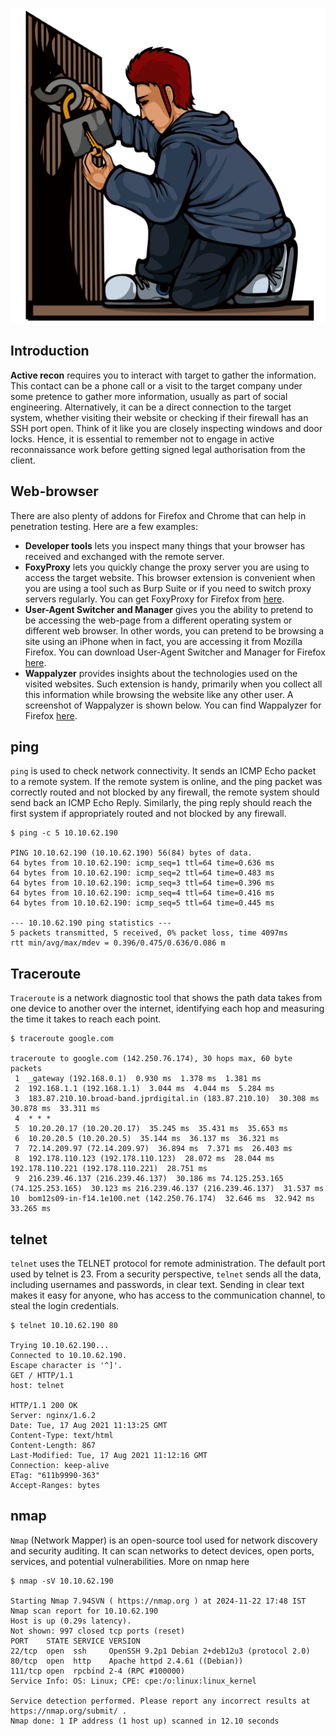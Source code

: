 ![](846c4a9abc7e7d6b2f564c685fe98336.png)

## Introduction

**Active recon** requires you to interact with target to gather the information. This contact can be a phone call or a visit to the target company under some pretence to gather more information, usually as part of social engineering. Alternatively, it can be a direct connection to the target system, whether visiting their website or checking if their firewall has an SSH port open. Think of it like you are closely inspecting windows and door locks. Hence, it is essential to remember not to engage in active reconnaissance work before getting signed legal authorisation from the client.

## Web-browser

There are also plenty of addons for Firefox and Chrome that can help in penetration testing. Here are a few examples:

- **Developer tools** lets you inspect many things that your browser has received and exchanged with the remote server.
- **FoxyProxy** lets you quickly change the proxy server you are using to access the target website. This browser extension is convenient when you are using a tool such as Burp Suite or if you need to switch proxy servers regularly. You can get FoxyProxy for Firefox from [here](https://addons.mozilla.org/en-US/firefox/addon/foxyproxy-standard).
- **User-Agent Switcher and Manager** gives you the ability to pretend to be accessing the web-page from a different operating system or different web browser. In other words, you can pretend to be browsing a site using an iPhone when in fact, you are accessing it from Mozilla Firefox. You can download User-Agent Switcher and Manager for Firefox [here](https://addons.mozilla.org/en-US/firefox/addon/user-agent-string-switcher).
- **Wappalyzer** provides insights about the technologies used on the visited websites. Such extension is handy, primarily when you collect all this information while browsing the website like any other user. A screenshot of Wappalyzer is shown below. You can find Wappalyzer for Firefox [here](https://addons.mozilla.org/en-US/firefox/addon/wappalyzer).

## ping

`ping` is used to check network connectivity. It sends an ICMP Echo packet to a remote system. If the remote system is online, and the ping packet was correctly routed and not blocked by any firewall, the remote system should send back an ICMP Echo Reply. Similarly, the ping reply should reach the first system if appropriately routed and not blocked by any firewall.

```
$ ping -c 5 10.10.62.190

PING 10.10.62.190 (10.10.62.190) 56(84) bytes of data.
64 bytes from 10.10.62.190: icmp_seq=1 ttl=64 time=0.636 ms
64 bytes from 10.10.62.190: icmp_seq=2 ttl=64 time=0.483 ms
64 bytes from 10.10.62.190: icmp_seq=3 ttl=64 time=0.396 ms
64 bytes from 10.10.62.190: icmp_seq=4 ttl=64 time=0.416 ms
64 bytes from 10.10.62.190: icmp_seq=5 ttl=64 time=0.445 ms

--- 10.10.62.190 ping statistics ---
5 packets transmitted, 5 received, 0% packet loss, time 4097ms
rtt min/avg/max/mdev = 0.396/0.475/0.636/0.086 m
```

## Traceroute 

`Traceroute` is a network diagnostic tool that shows the path data takes from one device to another over the internet, identifying each hop and measuring the time it takes to reach each point.

```
$ traceroute google.com

traceroute to google.com (142.250.76.174), 30 hops max, 60 byte packets
 1  _gateway (192.168.0.1)  0.930 ms  1.378 ms  1.381 ms
 2  192.168.1.1 (192.168.1.1)  3.044 ms  4.044 ms  5.284 ms
 3  183.87.210.10.broad-band.jprdigital.in (183.87.210.10)  30.308 ms  30.878 ms  33.311 ms
 4  * * *
 5  10.20.20.17 (10.20.20.17)  35.245 ms  35.431 ms  35.653 ms
 6  10.20.20.5 (10.20.20.5)  35.144 ms  36.137 ms  36.321 ms
 7  72.14.209.97 (72.14.209.97)  36.894 ms  7.371 ms  26.403 ms
 8  192.178.110.123 (192.178.110.123)  28.072 ms  28.044 ms 192.178.110.221 (192.178.110.221)  28.751 ms
 9  216.239.46.137 (216.239.46.137)  30.186 ms 74.125.253.165 (74.125.253.165)  30.123 ms 216.239.46.137 (216.239.46.137)  31.537 ms
10  bom12s09-in-f14.1e100.net (142.250.76.174)  32.646 ms  32.942 ms  33.265 ms
```

## telnet

`telnet` uses the TELNET protocol for remote administration. The default port used by telnet is 23. From a security perspective, `telnet` sends all the data, including usernames and passwords, in clear text. Sending in clear text makes it easy for anyone, who has access to the communication channel, to steal the login credentials.

```
$ telnet 10.10.62.190 80

Trying 10.10.62.190...
Connected to 10.10.62.190.
Escape character is '^]'.
GET / HTTP/1.1
host: telnet

HTTP/1.1 200 OK
Server: nginx/1.6.2
Date: Tue, 17 Aug 2021 11:13:25 GMT
Content-Type: text/html
Content-Length: 867
Last-Modified: Tue, 17 Aug 2021 11:12:16 GMT
Connection: keep-alive
ETag: "611b9990-363"
Accept-Ranges: bytes
```



## nmap 

`Nmap` (Network Mapper) is an open-source tool used for network discovery and security auditing. It can scan networks to detect devices, open ports, services, and potential vulnerabilities. More on nmap here

```
$ nmap -sV 10.10.62.190

Starting Nmap 7.94SVN ( https://nmap.org ) at 2024-11-22 17:48 IST
Nmap scan report for 10.10.62.190
Host is up (0.29s latency).
Not shown: 997 closed tcp ports (reset)
PORT    STATE SERVICE VERSION
22/tcp  open  ssh     OpenSSH 9.2p1 Debian 2+deb12u3 (protocol 2.0)
80/tcp  open  http    Apache httpd 2.4.61 ((Debian))
111/tcp open  rpcbind 2-4 (RPC #100000)
Service Info: OS: Linux; CPE: cpe:/o:linux:linux_kernel

Service detection performed. Please report any incorrect results at https://nmap.org/submit/ .
Nmap done: 1 IP address (1 host up) scanned in 12.10 seconds

```